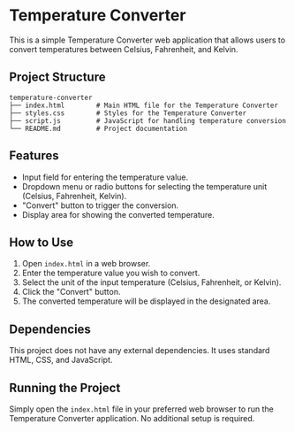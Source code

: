 # Temperature Converter

This is a simple Temperature Converter web application that allows users to convert temperatures between Celsius, Fahrenheit, and Kelvin.

## Project Structure

```
temperature-converter
├── index.html        # Main HTML file for the Temperature Converter
├── styles.css        # Styles for the Temperature Converter
├── script.js         # JavaScript for handling temperature conversion
└── README.md         # Project documentation
```

## Features

- Input field for entering the temperature value.
- Dropdown menu or radio buttons for selecting the temperature unit (Celsius, Fahrenheit, Kelvin).
- "Convert" button to trigger the conversion.
- Display area for showing the converted temperature.

## How to Use

1. Open `index.html` in a web browser.
2. Enter the temperature value you wish to convert.
3. Select the unit of the input temperature (Celsius, Fahrenheit, or Kelvin).
4. Click the "Convert" button.
5. The converted temperature will be displayed in the designated area.

## Dependencies

This project does not have any external dependencies. It uses standard HTML, CSS, and JavaScript.

## Running the Project

Simply open the `index.html` file in your preferred web browser to run the Temperature Converter application. No additional setup is required.
